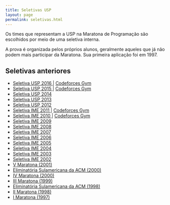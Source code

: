 ```yaml
---
title: Seletivas USP
layout: page
permalink: seletivas.html
---
```


Os times que representam a USP na Maratona de Programação são escolhidos por meio de uma seletiva interna.

A prova é organizada pelos próprios alunos, geralmente aqueles que já não podem mais participar da Maratona. Sua primeira aplicação foi em 1997.

<h2> Seletivas anteriores </h2>
<ul>
  <li> <a href="seletiva-2016"> Seletiva USP 2016 </a> | <a href="http://codeforces.com/gym/101064"> Codeforces Gym </a> </li>
  <li> <a href="seletiva-2015"> Seletiva USP 2015 </a> | <a href="http://codeforces.com/gym/101047"> Codeforces Gym </a> </li>
  <li> <a href="seletiva-2014"> Seletiva USP 2014 </a> </li>
  <li> <a href="seletiva-2013"> Seletiva USP 2013 </a> </li>
  <li> <a href="seletiva-2012"> Seletiva USP 2012 </a> </li>
  <li> <a href="seletiva-2011"> Seletiva IME 2011 </a> | <a href="http://codeforces.com/gym/101081"> Codeforces Gym </a> </li>
  <li> <a href="seletiva-2010"> Seletiva IME 2010 </a> | <a href="http://codeforces.com/gym/101055"> Codeforces Gym </a> </li>
  <li> <a href="seletiva-2009"> Seletiva IME 2009 </a> </li>
  <li> <a href="seletiva-2008"> Seletiva IME 2008 </a> </li>
  <li> <a href="seletiva-2007"> Seletiva IME 2007 </a> </li>
  <li> <a href="seletiva-2006"> Seletiva IME 2006 </a> </li>
  <li> <a href="seletiva-2005"> Seletiva IME 2005 </a> </li>
  <li> <a href="seletiva-2004"> Seletiva IME 2004 </a> </li>
  <li> <a href="seletiva-2003"> Seletiva IME 2003 </a> </li>
  <li> <a href="seletiva-2002"> Seletiva IME 2002 </a> </li>
  <li> <a href="https://www.ime.usp.br/~cef/Vmaratona/"> V Maratona (2001) </a> </li>
  <li>  <a href="http://maratona.ime.usp.br/2000/"> Eliminatória Sulamericana da ACM (2000) </a> </li>
  <li> <a href="https://www.ime.usp.br/~cef/IVmaratona/"> IV Maratona (2000) </a> </li>
  <li> <a href="https://www.ime.usp.br/~cef/IIImaratona/maratona.html"> III Maratona (1999) </a> </li>
  <li>  <a href="http://www.ime.usp.br/~cef/acm/"> Eliminatória Sulamericana da ACM (1998) </a> </li>
  <li>  <a href="https://www.ime.usp.br/~cef/IImaratona/maratona.html"> II Maratona (1998) </a> </li>
  <li>  <a href="https://www.ime.usp.br/~cef/Imaratona/maratona.html"> I Maratona (1997) </a> </li>
</ul>
